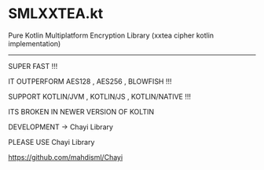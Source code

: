 # SMLXXTEA.kt
Pure Kotlin Multiplatform Encryption Library (xxtea cipher kotlin implementation)

__________________________________

SUPER FAST !!!

IT OUTPERFORM AES128 , AES256 , BLOWFISH !!!

SUPPORT KOTLIN/JVM , KOTLIN/JS , KOTLIN/NATIVE !!!

ITS BROKEN IN NEWER VERSION OF KOLTIN

DEVELOPMENT -> Chayi Library

PLEASE USE Chayi Library

https://github.com/mahdisml/Chayi
